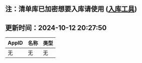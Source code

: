 ## 注：清单库已加密想要入库请使用 ([入库工具](https://github.com/BlankTMing/ManifestAutoUpdate/releases))

## 更新时间：2024-10-12 20:27:50
| AppID | 名称 | 类型  |
| :-------------------- | :----------------------------- | :----------- |
| 无 | 无 | 无 |
